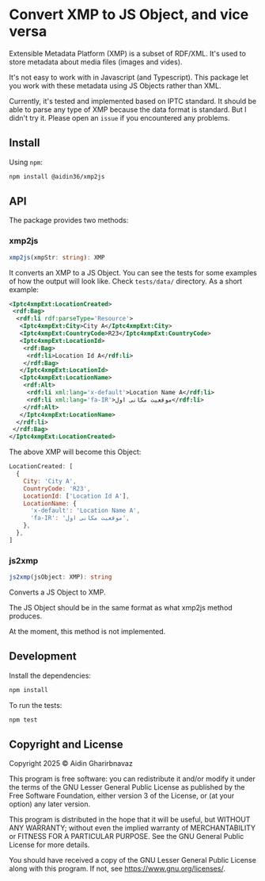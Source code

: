 # Convert XMP to JS Object, and vice versa

Extensible Metadata Platform (XMP) is a subset of RDF/XML. It's used to store metadata about media files (images and vides).

It's not easy to work with in Javascript (and Typescript). This package let you work with these metadata using JS Objects rather than XML.

Currently, it's tested and implemented based on IPTC standard. It should be able to parse any type of XMP because the data format is standard. But I didn't try it. Please open an `issue` if you encountered any problems.

## Install

Using `npm`:

```bash
npm install @aidin36/xmp2js
```

## API

The package provides two methods:

### xmp2js

```typescript
xmp2js(xmpStr: string): XMP
```

It converts an XMP to a JS Object. You can see the tests for some examples of how the output will look like. Check `tests/data/` directory. As a short example:

```xml
<Iptc4xmpExt:LocationCreated>
 <rdf:Bag>
  <rdf:li rdf:parseType='Resource'>
   <Iptc4xmpExt:City>City A</Iptc4xmpExt:City>
   <Iptc4xmpExt:CountryCode>R23</Iptc4xmpExt:CountryCode>
   <Iptc4xmpExt:LocationId>
    <rdf:Bag>
     <rdf:li>Location Id A</rdf:li>
    </rdf:Bag>
   </Iptc4xmpExt:LocationId>
   <Iptc4xmpExt:LocationName>
    <rdf:Alt>
     <rdf:li xml:lang='x-default'>Location Name A</rdf:li>
     <rdf:li xml:lang='fa-IR'>موقعیت مکانی اول</rdf:li>
    </rdf:Alt>
   </Iptc4xmpExt:LocationName>
  </rdf:li>
 </rdf:Bag>
</Iptc4xmpExt:LocationCreated>
```

The above XMP will become this Object:

```javascript
LocationCreated: [
  {
    City: 'City A',
    CountryCode: 'R23',
    LocationId: ['Location Id A'],
    LocationName: {
      'x-default': 'Location Name A',
      'fa-IR': 'موقعیت مکانی اول',
    },
  },
]
```

### js2xmp

```typescript
js2xmp(jsObject: XMP): string
```

Converts a JS Object to XMP.

The JS Object should be in the same format as what xmp2js method produces.

At the moment, this method is not implemented.

## Development

Install the dependencies:

```bash
npm install
```

To run the tests:

```bash
npm test
```

## Copyright and License

Copyright 2025 © Aidin Gharirbnavaz

This program is free software: you can redistribute it and/or modify it under the terms of the GNU Lesser General Public License as published by the Free Software Foundation, either version 3 of the License, or (at your option) any later version.

This program is distributed in the hope that it will be useful, but WITHOUT ANY WARRANTY; without even the implied warranty of MERCHANTABILITY or FITNESS FOR A PARTICULAR PURPOSE. See the GNU General Public License for more details.

You should have received a copy of the GNU Lesser General Public License along with this program. If not, see <https://www.gnu.org/licenses/>.
